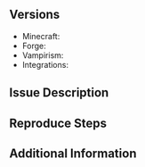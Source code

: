 <!-- DO NOT DELETE THE CONTENT ON THIS PAGE. FILL OUT ENTIRELY -->
<!-- It will be ignored if something is missing -->
<!-- These are comments and will not be shown -->


<!-- Please specify the Minecraft, Forge and Vampirism version your are using. DO NOT USE "LATEST"  -->
## Versions
- Minecraft:                    
- Forge:                       
- Vampirism:
- Integrations:

<!-- ISSUE DESCRIPTION - Please describe the issue in detail. -->
## Issue Description


<!-- REPRODUCE STEPS - Please describe how I can reproduce this issue below. -->
## Reproduce Steps


<!-- ADDITIONAL INFORMATION - Please post any crash reports, stacktraces, profiler reports, etc. here. -->
## Additional Information